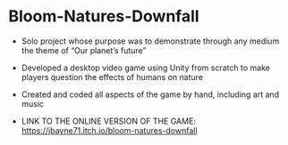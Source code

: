 # Bloom-Natures-Downfall
- Solo project whose purpose was to demonstrate through any medium the theme of “Our planet’s future”
- Developed a desktop video game using Unity from scratch to make players question the effects of humans on nature
- Created and coded all aspects of the game by hand, including art and music

- LINK TO THE ONLINE VERSION OF THE GAME: https://jbayne71.itch.io/bloom-natures-downfall
